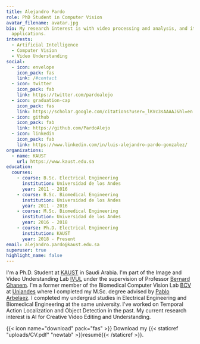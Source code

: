 ```yaml
---
title: Alejandro Pardo
role: PhD Student in Computer Vision
avatar_filename: avatar.jpg
bio: My research interest is with video processing and analysis, and its
  applications.
interests:
  - Artificial Intelligence
  - Computer Vision
  - Video Understanding
social:
  - icon: envelope
    icon_pack: fas
    link: /#contact
  - icon: twitter
    icon_pack: fab
    link: https://twitter.com/pardoalejo
  - icon: graduation-cap
    icon_pack: fas
    link: https://scholar.google.com/citations?user=_lKVc3sAAAAJ&hl=en
  - icon: github
    icon_pack: fab
    link: https://github.com/PardoAlejo
  - icon: linkedin
    icon_pack: fab
    link: https://www.linkedin.com/in/luis-alejandro-pardo-gonzalez/
organizations:
  - name: KAUST
    url: https://www.kaust.edu.sa
education:
  courses:
    - course: B.Sc. Electrical Engineering
      institution: Universidad de los Andes
      year: 2011 - 2016
    - course: B.Sc. Biomedical Engineering
      institution: Universidad de los Andes
      year: 2011 - 2016
    - course: M.Sc. Biomedical Engineering
      institution: Universidad de los Andes
      year: 2016 - 2018
    - course: Ph.D. Electrical Engineering
      institution: KAUST
      year: 2018 - Present
email: alejandro.pardo@kaust.edu.sa
superuser: true
highlight_name: false
---
```

I'm a Ph.D. Student at [KAUST](https://www.kaust.edu.sa/en) in Saudi Arabia. I'm part of the Image and Video Understanding Lab [IVUL](https://cemse.kaust.edu.sa/ivul) under the supervision of Professor [Bernard Ghanem](http://www.bernardghanem.com/). I'm a former member of the Biomedical Computer Vision Lab [BCV](https://biomedicalcomputervision.uniandes.edu.co) at [Uniandes](https://uniandes.edu.co/en) where I completed my M.Sc​. degree advised by [Pablo Arbelaez](https://scholar.google.com/citations?user=k0nZO90AAAAJ&hl=en). I completed my undergrad studies in Electrical Engineering and Biomedical Engineering at the same university. I've worked on Temporal Action Localization and Object Detection in the past. My current research interest is AI for Creative Video Editing and Understanding. 

{{< icon name="download" pack="fas" >}} Download my {{< staticref "uploads/CV.pdf" "newtab" >}}resumé{{< /staticref >}}.
